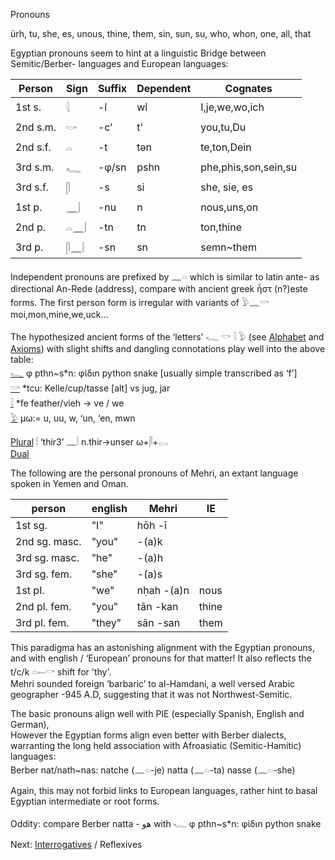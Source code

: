 Pronouns  

ürh, tu, she, es, unous, thine, them, sin, sun, su, who, whon, one, all, that  

Egyptian pronouns seem to hint at a linguistic Bridge between Semitic/Berber- languages and European languages:  

|	Person	| Sign	| Suffix 	| Dependent 	| Cognates  
|----------------|-------|---------------|---------------|---------------  
1st s. 		|𓇋	|-ı͗ 	|wı͗ 		|I,je,we,wo,ich  
2nd s.m. 	|𓎡	|-c’ 	|t’ 		|you,tu,Du  
2nd s.f. 	|𓏏	|-t 	|tən 		|te,ton,Dein  
3rd s.m. 	|𓆑	|-φ/sn 	|pshn		|phe,phis,son,sein,su  
3rd s.f. 	|𓋴	|-s 	|si 		|she, sie, es  
1st p. 		|𓈖𓏪	|-nu 	|n 		|nous,uns,on  
2nd p. 		|𓏏𓈖𓏪	|-tn 	|tn 		|ton,thine  
3rd p. 		|𓋴𓈖𓏪	|-sn 	|sn 		|semn~them  

Independent pronouns are prefixed by 𓈖𓏏 which is similar to latin ante- as directional An-Rede (address), compare with ancient greek ἦστ (n?)este forms. The first person form is irregular with variants of 𓅱𓈖𓎡 moi,mon,mine,we,uck…  

The hypothesized ancient forms of the ‘letters’  𓆑 𓎡 𓇋 𓅱 (see [Alphabet](Alphabet) and [Axioms](Axioms)) with slight shifts and dangling connotations play well into the above table:  
[𓆑](𓆑) φ pthn~s*n:  φίδιn python snake [usually simple transcribed as ‘f’]  
[𓎡](𓎡) *tcu: Kelle/cup/tasse [alt] vs jug, jar  
[𓇋](𓇋) *fe feather/vieh -> ve / we  
[𓅱](𓅱) µω:= u, uu, w, ‘un, ‘en, mwn  

[Plural](Plural) 𓏪 ‘thir3’ 𓈖𓏪 n.thir->unser   ω+𓋴+𓂋  
[Dual](dual)  

The following are the personal pronouns of Mehri, an extant language spoken in Yemen and Oman.  

person|english|Mehri|IE  
------|-------|-----|--  
1st sg. 		|"I" 	|hōh 	-ī  
2nd sg. masc. 	|"you" 	 	|-(a)k  
3rd sg. masc. 	|"he" 	 	|-(a)h  
3rd sg. fem. 	|"she" 	 	|-(a)s  
1st pl.		 |"we" 	|nḥah 	-(a)n	|nous  
2nd pl. fem. 	|"you" 	|tān 	-kan	|thine  
3rd pl. fem. 	|"they" 	|sān 	-san	|them  

This paradigma has an astonishing alignment with the Egyptian pronouns, and with english / ‘European’ pronouns for that matter! It also reflects the t/c/k 𓏏𓍿𓎡 shift for 'thy'.  
Mehri sounded foreign ‘barbaric’ to al-Hamdani, a well versed Arabic geographer -945 A.D, suggesting that it was not Northwest-Semitic.  

The basic pronouns align well with PIE (especially Spanish, English and German),  
However the Egyptian forms align even better with Berber dialects, warranting the long held association with Afroasiatic (Semitic-Hamitic) languages:  
Berber  nat/nath~nas: natche (𓈖𓏏-je) natta (𓈖𓏏-ta) nasse (𓈖𓏏-she)  

Again, this may not forbid links to European languages, rather hint to basal Egyptian intermediate or root forms.  

Oddity: compare Berber natta - هو  with 𓆑 φ pthn~s*n:  φίδιn python snake  

Next: [Interrogatives](Interrogatives) / Reflexives  